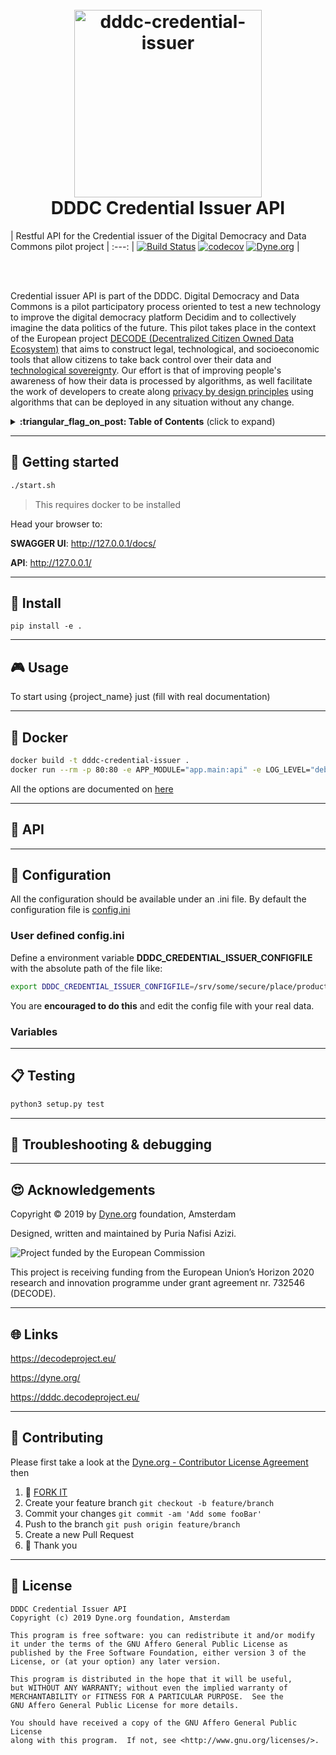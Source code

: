 <h1 align="center">
  <br>
        <a href="https://decodeproject.eu/">
                <img src="https://decodeproject.eu/sites/all/themes/marmelo_base/img/logo.svg" width="300" alt="dddc-credential-issuer">
        </a>
  <br>
  DDDC Credential Issuer API
  <br>
</h1>


| Restful API for the Credential issuer of the Digital Democracy and Data Commons pilot project |
:---:
| [![Build Status](https://travis-ci.com/DECODEproject/dddc-credential-issuer.svg?branch=master)](https://travis-ci.com/DECODEproject/dddc-credential-issuer) [![codecov](https://codecov.io/gh/DECODEproject/dddc-credential-issuer/branch/master/graph/badge.svg)](https://codecov.io/gh/DECODEproject/dddc-credential-issuer) [![Dyne.org](https://img.shields.io/badge/%3C%2F%3E%20with%20%E2%9D%A4%20by-Dyne.org-blue.svg)](https://dyne.org) |

<br><br>

Credential issuer API is part of the DDDC.
Digital Democracy and Data Commons is a pilot participatory process oriented to test a new technology to improve the 
digital democracy platform Decidim and to collectively imagine the data politics of the future. This pilot takes place 
in the context of the European project [DECODE (Decentralized Citizen Owned Data Ecosystem)](https://decodeproject.eu) 
that aims to construct legal, technological, and socioeconomic tools that allow citizens to take back control over their
data and [technological sovereignty](https://www.youtube.com/watch?v=RvBRbwBm_nQ). Our effort is that of improving
people's awareness of how their data is processed by algorithms, as well facilitate the work of developers to create along
[privacy by design principles](https://decodeproject.eu/publications/privacy-design-strategies-decode-architecture) 
using algorithms that can be deployed in any situation without any change.


<details>
 <summary><strong>:triangular_flag_on_post: Table of Contents</strong> (click to expand)</summary>

* [Getting started](#rocket_getting-started)
* [Install](#floppy_disk-install)
* [Usage](#video_game-usage)
* [Docker](#whale-docker)
* [API](#honeybee-api)
* [Configuration](#wrench-configuration)
* [Testing](#clipboard-testing)
* [Troubleshooting & debugging](#bug-troubleshooting--debugging)
* [Acknowledgements](#heart_eyes-acknowledgements)
* [Links](#globe_with_meridians-links)
* [Contributing](#busts_in_silhouette-contributing)
* [License](#briefcase-license)
</details>

***
## :rocket: Getting started

```bash
./start.sh
```
> This requires docker to be installed

Head your browser to:

**SWAGGER UI**: http://127.0.0.1/docs/

**API**: http://127.0.0.1/ 


***
## :floppy_disk: Install
```pip install -e .```

***
## :video_game: Usage

To start using {project_name} just (fill with real documentation)

***
## :whale: Docker

```bash
docker build -t dddc-credential-issuer .
docker run --rm -p 80:80 -e APP_MODULE="app.main:api" -e LOG_LEVEL="debug" -it dddc-credential-issuer
```

All the options are documented on [here](https://github.com/tiangolo/uvicorn-gunicorn-fastapi-docker#advanced-usage)

***
## :honeybee: API

***
## :wrench: Configuration

All the configuration should be available under an .ini file.
By default the configuration file is [config.ini](app/config.ini)

### User defined config.ini
Define a environment variable **DDDC_CREDENTIAL_ISSUER_CONFIGFILE** with the absolute path of the file like:

```bash
export DDDC_CREDENTIAL_ISSUER_CONFIGFILE=/srv/some/secure/place/production.ini
```

You are **encouraged to do this** and edit the config file with your real data.


### Variables


***
## :clipboard: Testing

```bash
python3 setup.py test
```

***
## :bug: Troubleshooting & debugging


***
## :heart_eyes: Acknowledgements

Copyright :copyright: 2019 by [Dyne.org](https://www.dyne.org) foundation, Amsterdam

Designed, written and maintained by Puria Nafisi Azizi.

<img src="https://zenroom.dyne.org/img/ec_logo.png" class="pic" alt="Project funded by the European Commission">

This project is receiving funding from the European Union’s Horizon 2020 research and innovation programme under grant agreement nr. 732546 (DECODE).


***
## :globe_with_meridians: Links

https://decodeproject.eu/

https://dyne.org/

https://dddc.decodeproject.eu/


***
## :busts_in_silhouette: Contributing

Please first take a look at the [Dyne.org - Contributor License Agreement](CONTRIBUTING.md) then

1.  :twisted_rightwards_arrows: [FORK IT](https://github.com/puria/README/fork)
2.  Create your feature branch `git checkout -b feature/branch`
3.  Commit your changes `git commit -am 'Add some fooBar'`
4.  Push to the branch `git push origin feature/branch`
5.  Create a new Pull Request
6.  :pray: Thank you


***
## :briefcase: License

	DDDC Credential Issuer API
    Copyright (c) 2019 Dyne.org foundation, Amsterdam

	This program is free software: you can redistribute it and/or modify
	it under the terms of the GNU Affero General Public License as
	published by the Free Software Foundation, either version 3 of the
	License, or (at your option) any later version.

	This program is distributed in the hope that it will be useful,
	but WITHOUT ANY WARRANTY; without even the implied warranty of
	MERCHANTABILITY or FITNESS FOR A PARTICULAR PURPOSE.  See the
	GNU Affero General Public License for more details.

	You should have received a copy of the GNU Affero General Public License
	along with this program.  If not, see <http://www.gnu.org/licenses/>.

